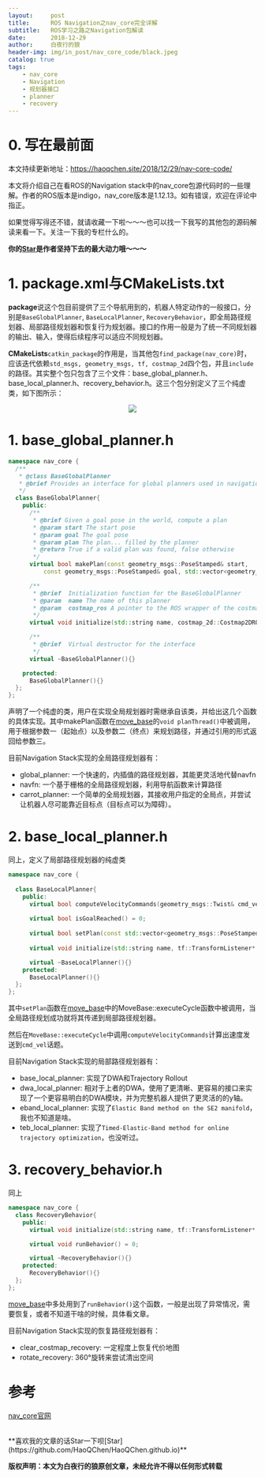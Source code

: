 ```yaml
---
layout:     post
title:      ROS Navigation之nav_core完全详解
subtitle:   ROS学习之路之Navigation包解读
date:       2018-12-29
author:     白夜行的狼
header-img: img/in_post/nav_core_code/black.jpeg
catalog: true
tags:
    - nav_core
    - Navigation
    - 规划器接口
    - planner
    - recovery
--- 
```


# <a id="0">0. 写在最前面<a/>
本文持续更新地址：<https://haoqchen.site/2018/12/29/nav-core-code/>

本文将介绍自己在看ROS的Navigation stack中的nav\_core包源代码时的一些理解。作者的ROS版本是indigo，nav\_core版本是1.12.13。如有错误，欢迎在评论中指正。

如果觉得写得还不错，就请收藏一下啦～～～也可以找一下我写的其他包的源码解读来看一下。关注一下我的专栏什么的。

**你的[Star](https://github.com/HaoQChen/HaoQChen.github.io)是作者坚持下去的最大动力哦～～～**

# <a id="1">1. package.xml与CMakeLists.txt<a/>
**package**说这个包目前提供了三个导航用到的，机器人特定动作的一般接口，分别是`BaseGlobalPlanner`, `BaseLocalPlanner`, `RecoveryBehavior`，即全局路径规划器、局部路径规划器和恢复行为规划器。接口的作用一般是为了统一不同规划器的输出、输入，使得后续程序可以适应不同规划器。

**CMakeLists**`catkin_package`的作用是，当其他包`find_package(nav_core)`时，应该迭代依赖`std_msgs, geometry_msgs, tf, costmap_2d`四个包，并且`include`的路径。其实整个包只包含了三个文件：base\_global\_planner.h、base\_local\_planner.h、recovery\_behavior.h。这三个包分别定义了三个纯虚类，如下图所示：
<div align=center><img src="https://haoqchen.site/img/in_post/nav_core_code/move_base_interfaces.png"/></div>

# <a id="1">1. base\_global\_planner.h<a/> 
```cpp
namespace nav_core {
  /**
   * @class BaseGlobalPlanner
   * @brief Provides an interface for global planners used in navigation. All global planners written as plugins for the navigation stack must adhere to this interface.
   */
  class BaseGlobalPlanner{
    public:
      /**
       * @brief Given a goal pose in the world, compute a plan
       * @param start The start pose 
       * @param goal The goal pose 
       * @param plan The plan... filled by the planner
       * @return True if a valid plan was found, false otherwise
       */
      virtual bool makePlan(const geometry_msgs::PoseStamped& start, 
          const geometry_msgs::PoseStamped& goal, std::vector<geometry_msgs::PoseStamped>& plan) = 0;

      /**
       * @brief  Initialization function for the BaseGlobalPlanner
       * @param  name The name of this planner
       * @param  costmap_ros A pointer to the ROS wrapper of the costmap to use for planning
       */
      virtual void initialize(std::string name, costmap_2d::Costmap2DROS* costmap_ros) = 0;

      /**
       * @brief  Virtual destructor for the interface
       */
      virtual ~BaseGlobalPlanner(){}

    protected:
      BaseGlobalPlanner(){}
  };
};
```
声明了一个纯虚的类，用户在实现全局规划器时需继承自该类，并给出这几个函数的具体实现。其中makePlan函数在[move_base](https://haoqchen.site/2018/11/27/move-base-code/)的`void planThread()`中被调用，用于根据参数一（起始点）以及参数二（终点）来规划路径，并通过引用的形式返回给参数三。

目前Navigation Stack实现的全局路径规划器有：  
* global_planner: 一个快速的，内插值的路径规划器，其能更灵活地代替navfn
* navfn: 一个基于栅格的全局路径规划器，利用导航函数来计算路径
* carrot\_planner: 一个简单的全局规划器，其接收用户指定的全局点，并尝试让机器人尽可能靠近目标点（目标点可以为障碍）。

# <a id="2">2. base\_local\_planner.h<a/> 
同上，定义了局部路径规划器的纯虚类
```cpp
namespace nav_core {
 
  class BaseLocalPlanner{
    public:
      virtual bool computeVelocityCommands(geometry_msgs::Twist& cmd_vel) = 0;
      
      virtual bool isGoalReached() = 0;
      
      virtual bool setPlan(const std::vector<geometry_msgs::PoseStamped>& plan) = 0;
     
      virtual void initialize(std::string name, tf::TransformListener* tf, costmap_2d::Costmap2DROS* costmap_ros) = 0;

      virtual ~BaseLocalPlanner(){}
    protected:
      BaseLocalPlanner(){}
  };
};
```
其中`setPlan`函数在[move_base](https://haoqchen.site/2018/11/27/move-base-code/)中的MoveBase::executeCycle函数中被调用，当全局路径规划成功就将其传递到局部路径规划器。

然后在`MoveBase::executeCycle`中调用`computeVelocityCommands`计算出速度发送到`cmd_vel`话题。

目前Navigation Stack实现的局部路径规划器有：  
* base\_local\_planner: 实现了DWA和Trajectory Rollout
* dwa\_local\_planner: 相对于上者的DWA，使用了更清晰、更容易的接口来实现了一个更容易明白的DWA模块，并为完整机器人提供了更灵活的的y轴。
* eband\_local\_planner: 实现了`Elastic Band method on the SE2 manifold`，我也不知道是啥。
* teb\_local\_planner: 实现了`Timed-Elastic-Band method for online trajectory optimization`，也没听过。

# <a id="3">3. recovery\_behavior.h<a/> 
同上
```cpp
namespace nav_core {
  class RecoveryBehavior{
    public:
      virtual void initialize(std::string name, tf::TransformListener* tf, costmap_2d::Costmap2DROS* global_costmap, costmap_2d::Costmap2DROS* local_costmap) = 0;

      virtual void runBehavior() = 0;

      virtual ~RecoveryBehavior(){}
    protected:
      RecoveryBehavior(){}
  };
};
```

[move_base](https://haoqchen.site/2018/11/27/move-base-code/)中多处用到了`runBehavior()`这个函数，一般是出现了异常情况，需要恢复，或者不知道干啥的时候，具体看文章。

目前Navigation Stack实现的恢复路径规划器有：  
* clear\_costmap_recovery: 一定程度上恢复代价地图
* rotate\_recovery: 360°旋转来尝试清出空间

# 参考
[nav_core官网](http://wiki.ros.org/nav_core?distro=melodic)

<br>
**喜欢我的文章的话Star一下呗[Star](https://github.com/HaoQChen/HaoQChen.github.io)**

**版权声明：本文为白夜行的狼原创文章，未经允许不得以任何形式转载**
